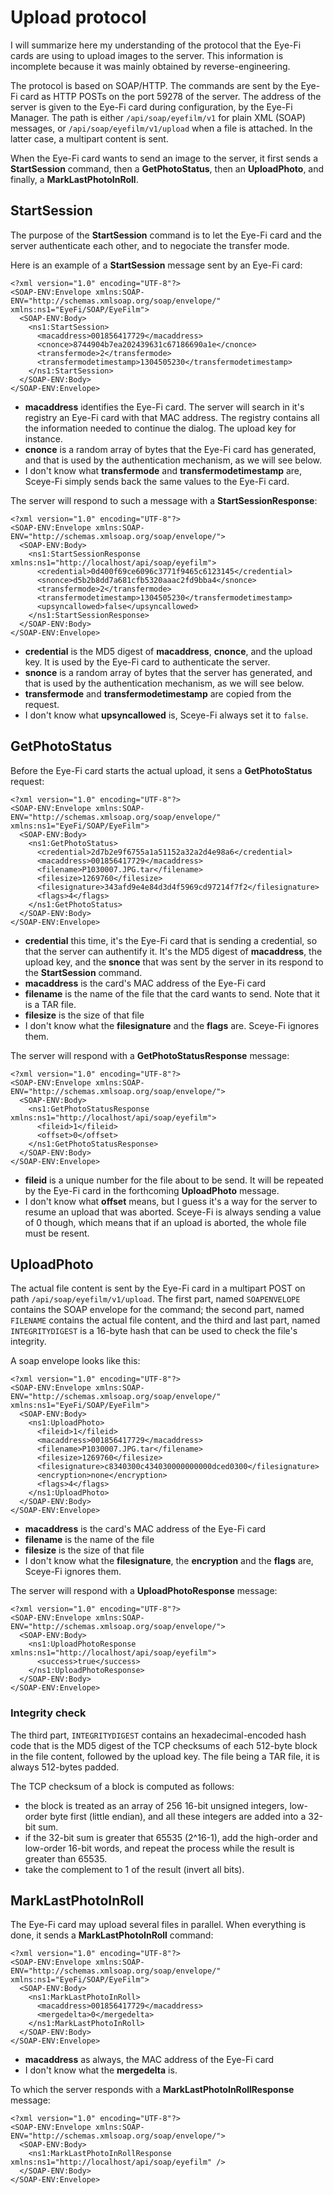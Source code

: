 # Upload protocol #

I will summarize here my understanding of the protocol that the Eye-Fi cards are using to upload images to the server. This information is incomplete because it was mainly obtained by reverse-engineering.

The protocol is based on SOAP/HTTP. The commands are sent by the Eye-Fi card as HTTP POSTs on the port 59278 of the server. The address of the server is given to the Eye-Fi card during configuration, by the Eye-Fi Manager. The path is either `/api/soap/eyefilm/v1` for plain XML (SOAP) messages, or `/api/soap/eyefilm/v1/upload` when a file is attached. In the latter case, a multipart content is sent.

When the Eye-Fi card wants to send an image to the server, it first sends a **StartSession** command, then a **GetPhotoStatus**, then an **UploadPhoto**, and finally, a **MarkLastPhotoInRoll**.

## StartSession ##

The purpose of the **StartSession** command is to let the Eye-Fi card and the server authenticate each other, and to negociate the transfer mode.

Here is an example of a **StartSession** message sent by an Eye-Fi card:

```
<?xml version="1.0" encoding="UTF-8"?>
<SOAP-ENV:Envelope xmlns:SOAP-ENV="http://schemas.xmlsoap.org/soap/envelope/" xmlns:ns1="EyeFi/SOAP/EyeFilm">
  <SOAP-ENV:Body>
    <ns1:StartSession>
      <macaddress>001856417729</macaddress>
      <cnonce>8744904b7ea202439631c67186690a1e</cnonce>
      <transfermode>2</transfermode>
      <transfermodetimestamp>1304505230</transfermodetimestamp>
    </ns1:StartSession>
  </SOAP-ENV:Body>
</SOAP-ENV:Envelope>
```

  * **macaddress** identifies the Eye-Fi card. The server will search in it's registry an Eye-Fi card with that MAC address. The registry contains all the information needed to continue the dialog. The upload key for instance.
  * **cnonce** is a random array of bytes that the Eye-Fi card has generated, and that is used by the authentication mechanism, as we will see below.
  * I don't know what **transfermode** and **transfermodetimestamp** are, Sceye-Fi simply sends back the same values to the Eye-Fi card.

The server will respond to such a message with a **StartSessionResponse**:

```
<?xml version="1.0" encoding="UTF-8"?>
<SOAP-ENV:Envelope xmlns:SOAP-ENV="http://schemas.xmlsoap.org/soap/envelope/">
  <SOAP-ENV:Body>
    <ns1:StartSessionResponse xmlns:ns1="http://localhost/api/soap/eyefilm">
      <credential>0d400f69ce6096c3771f9465c6123145</credential>
      <snonce>d5b2b8dd7a681cfb5320aaac2fd9bba4</snonce>
      <transfermode>2</transfermode>
      <transfermodetimestamp>1304505230</transfermodetimestamp>
      <upsyncallowed>false</upsyncallowed>
    </ns1:StartSessionResponse>
  </SOAP-ENV:Body>
</SOAP-ENV:Envelope>
```

  * **credential** is the MD5 digest of **macaddress**, **cnonce**, and the upload key. It is used by the Eye-Fi card to authenticate the server.
  * **snonce** is a random array of bytes that the server has generated, and that is used by the authentication mechanism, as we will see below.
  * **transfermode** and **transfermodetimestamp** are copied from the request.
  * I don't know what **upsyncallowed** is, Sceye-Fi always set it to `false`.

## GetPhotoStatus ##

Before the Eye-Fi card starts the actual upload, it sens a **GetPhotoStatus** request:

```
<?xml version="1.0" encoding="UTF-8"?>
<SOAP-ENV:Envelope xmlns:SOAP-ENV="http://schemas.xmlsoap.org/soap/envelope/" xmlns:ns1="EyeFi/SOAP/EyeFilm">
  <SOAP-ENV:Body>
    <ns1:GetPhotoStatus>
      <credential>2d7b2e9f6755a1a51152a32a2d4e98a6</credential>
      <macaddress>001856417729</macaddress>
      <filename>P1030007.JPG.tar</filename>
      <filesize>1269760</filesize>
      <filesignature>343afd9e4e84d3d4f5969cd97214f7f2</filesignature>
      <flags>4</flags>
    </ns1:GetPhotoStatus>
  </SOAP-ENV:Body>
</SOAP-ENV:Envelope>
```

  * **credential** this time, it's the Eye-Fi card that is sending a credential, so that the server can authentify it. It's the MD5 digest of **macaddress**, the upload key, and the **snonce** that was sent by the server in its respond to the **StartSession** command.
  * **macaddress** is the card's MAC address of the Eye-Fi card
  * **filename** is the name of the file that the card wants to send. Note that it is a TAR file.
  * **filesize** is the size of that file
  * I don't know what the **filesignature** and the **flags** are. Sceye-Fi ignores them.

The server will respond with a **GetPhotoStatusResponse** message:

```
<?xml version="1.0" encoding="UTF-8"?>
<SOAP-ENV:Envelope xmlns:SOAP-ENV="http://schemas.xmlsoap.org/soap/envelope/">
  <SOAP-ENV:Body>
    <ns1:GetPhotoStatusResponse xmlns:ns1="http://localhost/api/soap/eyefilm">
      <fileid>1</fileid>
      <offset>0</offset>
    </ns1:GetPhotoStatusResponse>
  </SOAP-ENV:Body>
</SOAP-ENV:Envelope>
```

  * **fileid** is a unique number for the file about to be send. It will be repeated by the Eye-Fi card in the forthcoming **UploadPhoto** message.
  * I don't know what **offset** means, but I guess it's a way for the server to resume an upload that was aborted. Sceye-Fi is always sending a value of 0 though, which means that if an upload is aborted, the whole file must be resent.

## UploadPhoto ##

The actual file content is sent by the Eye-Fi card in a multipart POST on path `/api/soap/eyefilm/v1/upload`. The first part, named `SOAPENVELOPE` contains the SOAP envelope for the command; the second part, named `FILENAME` contains the actual file content, and the third and last part, named `INTEGRITYDIGEST` is a 16-byte hash that can be used to check the file's integrity.

A soap envelope looks like this:

```
<?xml version="1.0" encoding="UTF-8"?>
<SOAP-ENV:Envelope xmlns:SOAP-ENV="http://schemas.xmlsoap.org/soap/envelope/" xmlns:ns1="EyeFi/SOAP/EyeFilm">
  <SOAP-ENV:Body>
    <ns1:UploadPhoto>
      <fileid>1</fileid>
      <macaddress>001856417729</macaddress>
      <filename>P1030007.JPG.tar</filename>
      <filesize>1269760</filesize>
      <filesignature>c8340300c434030000000000dced0300</filesignature>
      <encryption>none</encryption>
      <flags>4</flags>
    </ns1:UploadPhoto>
  </SOAP-ENV:Body>
</SOAP-ENV:Envelope>
```

  * **macaddress** is the card's MAC address of the Eye-Fi card
  * **filename** is the name of the file
  * **filesize** is the size of that file
  * I don't know what the **filesignature**, the **encryption** and the **flags** are, Sceye-Fi ignores them.


The server will respond with a **UploadPhotoResponse** message:

```
<?xml version="1.0" encoding="UTF-8"?>
<SOAP-ENV:Envelope xmlns:SOAP-ENV="http://schemas.xmlsoap.org/soap/envelope/">
  <SOAP-ENV:Body>
    <ns1:UploadPhotoResponse xmlns:ns1="http://localhost/api/soap/eyefilm">
      <success>true</success>
    </ns1:UploadPhotoResponse>
  </SOAP-ENV:Body>
</SOAP-ENV:Envelope>
```

### Integrity check ###

The third part, `INTEGRITYDIGEST` contains an hexadecimal-encoded hash code that is the MD5 digest of the TCP checksums of each 512-byte block in the file content, followed by the upload key. The file being a TAR file, it is always 512-bytes padded.

The TCP checksum of a block is computed as follows:

  * the block is treated as an array of 256 16-bit unsigned integers, low-order byte first (little endian), and all these integers are added into a 32-bit sum.
  * if the 32-bit sum is greater that 65535 (2^16-1), add the high-order and low-order 16-bit words, and repeat the process while the result is greater than 65535.
  * take the complement to 1 of the result (invert all bits).

## MarkLastPhotoInRoll ##

The Eye-Fi card may upload several files in parallel. When everything is done, it sends a **MarkLastPhotoInRoll** command:

```
<?xml version="1.0" encoding="UTF-8"?>
<SOAP-ENV:Envelope xmlns:SOAP-ENV="http://schemas.xmlsoap.org/soap/envelope/" xmlns:ns1="EyeFi/SOAP/EyeFilm">
  <SOAP-ENV:Body>
    <ns1:MarkLastPhotoInRoll>
      <macaddress>001856417729</macaddress>
      <mergedelta>0</mergedelta>
    </ns1:MarkLastPhotoInRoll>
  </SOAP-ENV:Body>
</SOAP-ENV:Envelope>
```

  * **macaddress** as always, the MAC address of the Eye-Fi card
  * I don't know what the **mergedelta** is.

To which the server responds with a **MarkLastPhotoInRollResponse** message:

```
<?xml version="1.0" encoding="UTF-8"?>
<SOAP-ENV:Envelope xmlns:SOAP-ENV="http://schemas.xmlsoap.org/soap/envelope/">
  <SOAP-ENV:Body>
    <ns1:MarkLastPhotoInRollResponse xmlns:ns1="http://localhost/api/soap/eyefilm" />
  </SOAP-ENV:Body>
</SOAP-ENV:Envelope>
```